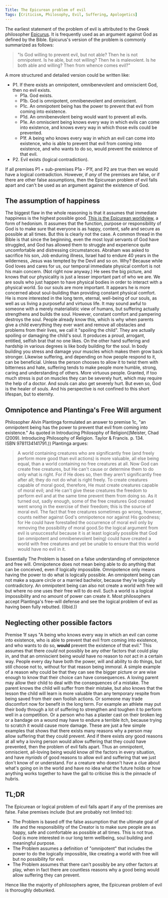 ```yaml
---
Title: The Epicurean problem of evil
Tags: [Criticism, Philosophy, Evil, Suffering, Apologetics]
---
```

The earliest statement of the problem of evil is attributed to the Greek philosopher [Epicurus](https://en.wikipedia.org/wiki/Epicurus). It is frequently used as an argument against God as defined by the Bible. Epicurus's version of the problem is commonly summarized as follows:

> "Is God willing to prevent evil, but not able? Then he is not omnipotent. Is he able, but not willing? Then he is malevolent. Is he both able and willing? Then from whence comes evil?"

A more structured and detailed version could be written like:

*   P1\. If there exists an omnipotent, omnibenevolent and omniscient God, then no evil exists.
    *   P1a. God exists.
    *   P1b. God is omnipotent, omnibenevolent and omniscient.
    *   P1c. An omnipotent being has the power to prevent that evil from coming into existence.
    *   P1d. An omnibenevolent being would want to prevent all evils.
    *   P1e. An omniscient being knows every way in which evils can come into existence, and knows every way in which those evils could be prevented.
    *   P1f. A being who knows every way in which an evil can come into existence, who is able to prevent that evil from coming into existence, and who wants to do so, would prevent the existence of that evil.
*   P2\. Evil exists (logical contradiction).

If all premises P1 + sub-premises P1a - P1f, and P2 are true then we would have a logical contradiction. However, if _any_ of the premises are false, or if there are other false assumptions, then the Epicurean problem of evil falls apart and can't be used as an argument against the existence of God.

## The **assumption** **of** happiness

The biggest flaw in the whole reasoning is that it assumes that immediate happiness is the highest possible good. [This is the Epicurean worldview](https://en.wikipedia.org/wiki/Epicureanism), a form of hedonism. It assumes that the function, purpose or responsibility of God is to make sure that everyone is as happy, content, safe and secure as possible at all times. But this is clearly not the case. A common thread in the Bible is that since the beginning, even the most loyal servants of God have struggled, and God has allowed them to struggle and experience quite uncomfortable and distressing circumstances. Abraham was asked to sacrifice his son, Job enduring illness, Israel had to endure 40 years in the wilderness, Jesus was tempted by the Devil and so on. Why? Because while God loves and cares for us, our temporal immediate physical comfort is not his main concern. (Not right now anyway.) He sees the big picture, and knows that our physicality is just a lesser important part of who we are. We are souls who just happen to have physical bodies in order to interact with a physical world. So our souls are more important. It appears he is more concerned about soul-building than providing constant physical comfort. He is more interested in the long term, eternal, well-being of our souls, as well as us living a purposeful and virtuous life. It may sound awful to someone with a merely materialistic view of humans, but suffering actually strengthens and builds the soul. However, constant comfort and pampering destroys the soul. People already know this, which is why when parents give a child everything they ever want and remove all obstacles and problems from their lives, we call it "spoiling the child". They are actually spoiling or damaging the child's soul. It produces a proud, arrogant, entitled, selfish brat that no one likes. On the other hand suffering and hardship in various degrees is like body building for the soul. In body building you stress and damage your muscles which makes them grow back stronger. Likewise suffering, and depending on how people respond to it, can be beneficial. Unless the person chooses to allow it to twist them with bitterness and hate, suffering tends to make people more humble, strong, caring and understanding of others. More virtuous people. Granted, if too much stress is put on muscles they can be severely hurt, which may require the help of a doctor. And souls can also get severely hurt. But even so, God is the healer of souls. And his perspective is not confined to this short lifespan, but to eternity.

## **Omnipotence and Plantinga's Free Will argument**

Philosopher Alvin Plantinga formulated an answer to premise 1c, "an omnipotent being has the power to prevent that evil from coming into existence." As quoted in Introducing Philosophy of Religion((Meister, Chad (2009). Introducing Philosophy of Religion. Taylor & Francis. p. 134\. ISBN 9781134141791.)) Plantinga argues:

> A world containing creatures who are significantly free (and freely perform more good than evil actions) is more valuable, all else being equal, than a world containing no free creatures at all. Now God can create free creatures, but He can't cause or determine them to do only what is right. For if He does so, then they aren't significantly free after all; they do not do what is right freely. To create creatures capable of moral good, therefore, He must create creatures capable of moral evil; and He can't give these creatures the freedom to perform evil and at the same time prevent them from doing so. As it turned out, sadly enough, some of the free creatures God created went wrong in the exercise of their freedom; this is the source of moral evil. The fact that free creatures sometimes go wrong, however, counts neither against God's omnipotence nor against His goodness; for He could have forestalled the occurrence of moral evil only by removing the possibility of moral good.So the logical argument from evil is unsuccessful because it is at least logically possible that God (an omnipotent and omnibenevolent being) could have created a world with free creatures and yet be unable to ensure that this world would have no evil in it.

Essentially The Problem is based on a false understanding of omnipotence and free will. Omnipotence does not mean being able to do anything that can be conceived, even if logically impossible. Omnipotence only means having the power to do what is logically possible. An omnipotent being can not make a square circle or a married bachelor, because they're logically contradictory. An omnipotent being can also not create a world with free will but where no one uses their free will to do evil. Such a world is a logical impossibility and no amount of power can create it. Most philosophers accept Plantinga's free-will defense and see the logical problem of evil as having been fully rebutted. ((Ibid.))

## Neglecting other **possible** factors

Premise 1f says "A being who knows every way in which an evil can come into existence, who is able to prevent that evil from coming into existence, and who wants to do so, **would** prevent the existence of that evil." This assumes that there _could_ not possibly be any other factors that could play in, and that an omniscient being _would_ have no reason to _not_ act in a certain way. People every day have both the power, will and ability to do things, but still choose not to, without for that reason being immoral. A simple example of a reason why could be that they can see the bigger picture or are wise enough to know that their choice can have consequences. A loving parent may allow their child to deal with the consequences of a mistake. The parent knows the child will suffer from their mistake, but also knows that the lesson the child will learn is more valuable than any temporary respite from being saved from their own foolish actions. Or someone may trade discomfort now for benefit in the long term. For example an athlete may put their body through a lot of suffering to strengthen and toughen it to perform well in a competition. Or a person who has a plaster cast on their broken leg or a bandage on a wound may have to endure a terrible itch, because trying to scratch it would cause more damage. These are just a few simple examples that shows that there exists many reasons why a person may allow suffering that they could prevent. And if there exists _any_ good reasons at all why a loving person would allow suffering that they could have prevented, then the problem of evil falls apart. Thus an omnipotent, omniscient, all-loving being would know _all_ the factors in every situation, and have _myriads_ of good reasons to allow evil and suffering that we just don't know of or understand. For a creature who doesn't have a clue about what's going on in the world and have no idea what the future holds or how anything works together to have the gall to criticise this is the pinnacle of hubris.

## TL;DR

The Epicurean or logical problem of evil falls apart if any of the premises are false. False premises include (but are probably not limited to):

*   The Problem is based off the false assumption that the ultimate goal of life and the responsibility of the Creator is to make sure people are as happy, safe and comfortable as possible at all times. This is not true. God is more interested in our long term wellbeing, soul building and meaningful purpose.
*   The Problem assumes a definition of "omnipotent" that includes the power to do the logically impossible, like creating a world with free will but no possibility for evil.
*   The Problem assumes that there can't possibly be any other factors at play, when in fact there are countless reasons why a good being would allow suffering they can prevent.

Hence like the majority of philosophers agree, the Epicurean problem of evil is thoroughly debunked.

